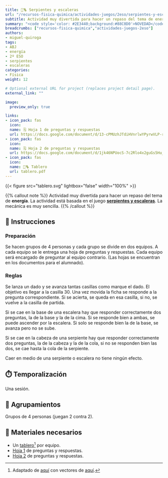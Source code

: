 ```yaml
---
title: 🐍🪜 Serpientes y escaleras
url: "/recursos-fisica-quimica/actividades-juegos/2eso/serpientes-y-escaleras"
subtitle: Actividad muy divertida para hacer un repaso del tema de energía
summary: "<code style='color: #2E3440;background:#88C0D0'>NOVEDAD</code><br>Actividad muy divertida para hacer un repaso del tema de energía."
breadcrumbs: ["recursos-fisica-quimica","actividades-juegos-2eso"]
authors:
- miguel-quiroga
tags:
- ABJ
- energía
- 2º ESO
- serpientes
- escaleras
categories:
- Física
weight: 12

# Optional external URL for project (replaces project detail page).
external_link: ""

image:
  preview_only: true

links:
- icon_pack: fas
  icon:
  name: 🗒️ Hoja 1 de preguntas y respuestas
  url: https://docs.google.com/document/d/13-cPMUzhJTdiHVnrlwYPyrwVLP-rYmywYNd_4k0NuRY/edit?usp=sharing
- icon_pack: fas
  icon:
  name: 🗒️ Hoja 2 de preguntas y respuestas
  url: https://docs.google.com/document/d/1jk46NPUocS-7c2Rlo4x2guGs5Hu_Kp-BNwsx4xG884c/edit?usp=sharing
- icon_pack: fas
  icon:
  name: 🐍🪜 Tablero
  url: tablero.pdf
---
```


{{< figure src="tablero.svg" lightbox="false" width="100%" >}}

{{% callout note %}}
Actividad muy divertida para hacer un repaso del tema de **energía**. La actividad está basada en el juego [**serpientes y escaleras**](https://es.wikipedia.org/wiki/Serpientes_y_escaleras). La mecánica es muy sencilla.
{{% /callout %}}

## 📜 Instrucciones

### Preparación

Se hacen grupos de 4 personas y cada grupo se divide en dos equipos. A cada equipo se le entrega una hoja de preguntas y respuestas. Cada equipo será encargado de preguntar al equipo contrario. (Las hojas se encuentran en los documentos para el alumnado).

### Reglas

Se lanza un dado y se avanza tantas casillas como marque el dado. El objetivo es llegar a la casilla 30. Una vez movida la ficha se responde a la pregunta correspondiente. Si se acierta, se queda en esa casilla, si no, se vuelve a la casilla de partida.

Si se cae en la base de una escalera hay que responder correctamente dos preguntas, la de la base y la de la cima. Si se responde bien a ambas, se puede ascender por la escalera. Si solo se responde bien la de la base, se avanza pero no se sube.

Si se cae en la cabeza de una serpiente hay que responder correctamente dos preguntas, la de la cabeza y la de la cola, si no se responden bien las dos, se cae hasta la cola de la serpiente.

Caer en medio de una serpiente o escalera no tiene ningún efecto.

## ⏱️ Temporalización

Una sesión.

## 👥 Agrupamientos

Grupos de 4 personas (juegan 2 contra 2).

## 💼 Materiales necesarios

- Un [tablero](tablero.pdf)[^1] por equipo.
- [Hoja 1](https://docs.google.com/document/d/13-cPMUzhJTdiHVnrlwYPyrwVLP-rYmywYNd_4k0NuRY/edit?usp=sharing) de preguntas y respuestas.
- [Hoja 2](https://docs.google.com/document/d/1jk46NPUocS-7c2Rlo4x2guGs5Hu_Kp-BNwsx4xG884c/edit?usp=sharing) de preguntas y respuestas.

[^1]: Adaptado de [aquí](https://www.chegg.com/homework-help/questions-and-answers/using-c-program-snake-ladder-game-two-players-human-player-computer-player-game-going-prog-q30822830) con vectores de [aquí](https://zeevector.com/snake-ludo-vector/).